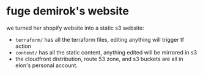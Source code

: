 # fuge demirok's website

we turned her shopify website into a static s3 website:

- `terraform/` has all the terraform files, editing anything will trigger tf action
- `content/` has all the static content, anything edited will be mirrored in s3
- the cloudfront distribution, route 53 zone, and s3 buckets are all in elon's personal account.
